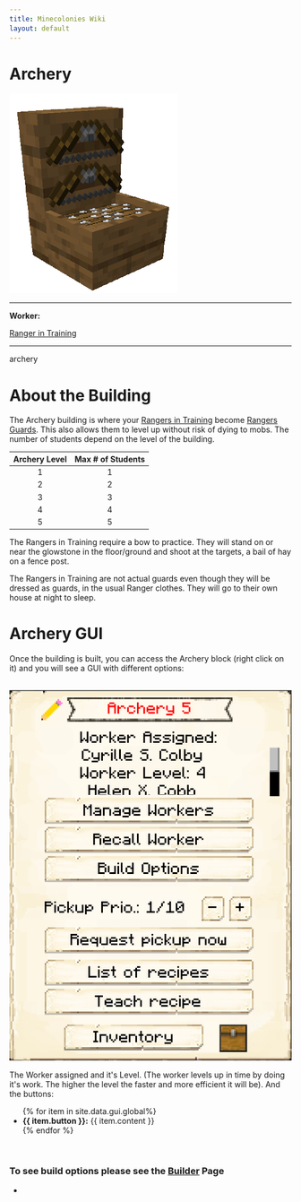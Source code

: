```yaml
---
title: Minecolonies Wiki
layout: default
---
```

# Archery

<div class="infobox box text-center">
    <img src="../../assets/images/buildings/archery.png" alt="Archery" />
    <hr />
    <div class="row section-text text-left">
        <div class="col">
        <p><strong>Worker:</strong></p>
        </div>
        <div class="col">
        <p><a href="../workers/ranger">Ranger in Training</a></p>
        </div>
    </div>
    <hr />
    <recipe>archery</recipe>
</div>


# About the Building

The Archery building is where your [Rangers in Training](../../source/workers/ranger) become [Rangers Guards](../../source/workers/guard). This also allows them to level up without risk of dying to mobs. The number of students depend on the level of the building. 

| Archery Level | Max # of Students |
| :----: | :----: |
| 1 | 1 |
| 2 | 2 |
| 3 | 3 |
| 4 | 4 |
| 5 | 5 |

The Rangers in Training require a bow to practice. They will stand on or near the glowstone in the floor/ground and shoot at the targets, a bail of hay on a fence post. 

The Rangers in Training are not actual guards even though they will be dressed as guards, in the usual Ranger clothes. They will go to their own house at night to sleep. 



# Archery GUI

Once the building is built, you can access the Archery block (right click on it) and you will see a GUI with different options:

<br>
<div class="row">
  <div class="col-sm-12 col-md">
    <img src="../../assets/images/gui/archerygui.png" class="img-fluid mx-auto" alt="Archery GUI">
   </div>
  <div class="col-sm-12 col-md">
    <p>The Worker assigned and it's Level. (The worker levels up in time by doing it's work. The higher the level the faster and more efficient it will be). And the buttons:</p>
    <ul>
      {% for item in site.data.gui.global%}
        <li><strong>{{ item.button }}:</strong> {{ item.content }}</li>
      {% endfor %}
    </ul>
  </div>
</div>  
  <br>
  
### **To see build options please see the [Builder](../../source/workers/builder) Page**  
 -
